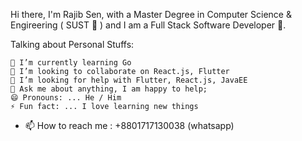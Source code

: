 Hi there, I'm Rajib Sen, with a Master Degree in Computer Science & Engireering ( SUST 🏫 ) and I am a Full Stack Software Developer 🚀.

Talking about Personal Stuffs:

    🌱 I’m currently learning Go
    👯 I’m looking to collaborate on React.js, Flutter
    🤔 I’m looking for help with Flutter, React.js, JavaEE
    💬 Ask me about anything, I am happy to help;
    😄 Pronouns: ... He / Him
    ⚡ Fun fact: ... I love learning new things 
 
- 📫 How to reach me : +8801717130038 (whatsapp)

<!---
rajibsen/rajibsen is a ✨ special ✨ repository because its `README.md` (this file) appears on your GitHub profile.
You can click the Preview link to take a look at your changes.
--->
